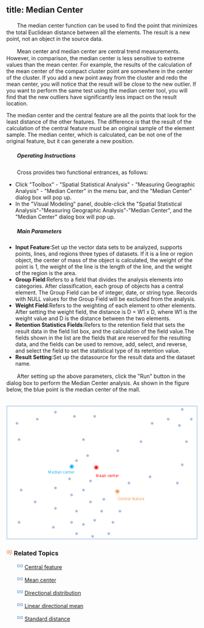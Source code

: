 title: Median Center
---

　　The median center function can be used to find the point that minimizes the total Euclidean distance between all the elements. The result is a new point, not an object in the source data.

　　Mean center and median center are central trend measurements. However, in comparison, the median center is less sensitive to extreme values than the mean center. For example, the results of the calculation of the mean center of the compact cluster point are somewhere in the center of the cluster. If you add a new point away from the cluster and redo the mean center, you will notice that the result will be close to the new outlier. If you want to perform the same test using the median center tool, you will find that the new outliers have significantly less impact on the result location.

  The median center and the central feature are all the points that look for the least distance of the other features. The difference is that the result of the calculation of the central feature must be an original sample of the element sample. The median center, which is calculated, can be not one of the original feature, but it can generate a new position.​

##### 　　Operating Instructions

　　Cross provides two functional entrances, as follows:

- Click "Toolbox" - "Spatial Statistical Analysis" - "Measuring Geographic Analysis" - "Median Center" in the menu bar, and the "Median Center" dialog box will pop up.
- In the "Visual Modeling" panel, double-click the "Spatial Statistical Analysis"-"Measuring Geographic Analysis"-"Median Center", and the "Median Center" dialog box will pop up.

##### 　　Main Parameters
- **Input Feature**:Set up the vector data sets to be analyzed, supports points, lines, and regions three types of datasets. If it is a line or region object, the center of mass of the object is calculated, the weight of the point is 1, the weight of the line is the length of the line, and the weight of the region is the area.
- **Group Field**:Refers to a field that divides the analysis elements into categories. After classification, each group of objects has a central element. The Group Field can be of integer, date, or string type. Records with NULL values for the Group Field will be excluded from the analysis.
- **Weight Field**:Refers to the weighting of each element to other elements. After setting the weight field, the distance is D = W1 x D, where W1 is the weight value and D is the distance between the two elements.
- **Retention Statistics Fields**:Refers to the retention field that sets the result data in the field list box, and the calculation of the field value.The fields shown in the list are the fields that are reserved for the resulting data, and the fields can be used to remove, add, select, and reverse, and select the field to set the statistical type of its retention value.
- **Result Setting**:Set up the datasource for the result data and the dataset name.

　　After setting up the above parameters, click the "Run" button in the dialog box to perform the Median Center analysis. As shown in the figure below, the blue point is the median center of the mall.

　　![](img/MeanCenterResult.png)

### ![](../img/seealso.png) Related Topics

　　![](../img/smalltitle.png) [Central feature](CentralFeature.html)

　　![](../img/smalltitle.png) [Mean center](MeanCenter.html)

　　![](../img/smalltitle.png) [Directional distribution](MeasureDirection.html)

　　![](../img/smalltitle.png) [Linear directional mean](MeasureLinearDirectional.html)

　　![](../img/smalltitle.png) [Standard distance](MeasureStandardDistance.html)

